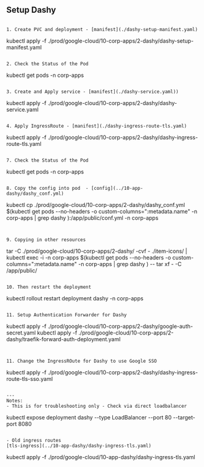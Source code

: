 ## Setup Dashy
   ```

1. Create PVC and deployment - [manifest](./dashy-setup-manifest.yaml)
   ```
   kubectl apply -f ./prod/google-cloud/10-corp-apps/2-dashy/dashy-setup-manifest.yaml
   ```

2. Check the Status of the Pod
   ```
   kubectl get pods -n corp-apps
   ```

3. Create and Apply service - [manifest](./dashy-service.yaml))
   ```
   kubectl apply -f ./prod/google-cloud/10-corp-apps/2-dashy/dashy-service.yaml
   ```

4. Apply IngressRoute - [manifest](./dashy-ingress-route-tls.yaml)
   ```
   kubectl apply -f ./prod/google-cloud/10-corp-apps/2-dashy/dashy-ingress-route-tls.yaml
   ```

7. Check the Status of the Pod
   ```
   kubectl get pods -n corp-apps
   ```

8. Copy the config into pod  - [config](../10-app-dashy/dashy_conf.yml) 
   ```
   kubectl cp ./prod/google-cloud/10-corp-apps/2-dashy/dashy_conf.yml $(kubectl get pods --no-headers -o custom-columns=":metadata.name" -n corp-apps | grep dashy ):/app/public/conf.yml -n corp-apps
   ```
    

9. Copying in other resources
   ```
   tar -C ./prod/google-cloud/10-corp-apps/2-dashy/ -cvf - ./item-icons/ | kubectl exec -i -n corp-apps $(kubectl get pods --no-headers -o custom-columns=":metadata.name" -n corp-apps | grep dashy ) -- tar xf - -C /app/public/
   ```

10. Then restart the deployment
   ```
   kubectl rollout restart deployment dashy -n corp-apps
   ```

11. Setup Authentication Forwarder for Dashy
   ```
   kubectl apply -f ./prod/google-cloud/10-corp-apps/2-dashy/google-auth-secret.yaml
   kubectl apply -f ./prod/google-cloud/10-corp-apps/2-dashy/traefik-forward-auth-deployment.yaml
   ```


11. Change the IngressROute for Dashy to use Google SSO
   ```
   kubectl apply -f ./prod/google-cloud/10-corp-apps/2-dashy/dashy-ingress-route-tls-sso.yaml
   ```

---
Notes:
- This is for troubleshooting only - Check via direct loadbalancer
   ```
   kubectl expose deployment dashy --type LoadBalancer --port 80 --target-port 8080
   ```

- Old ingress routes
   [tls-ingress](../10-app-dashy/dashy-ingress-tls.yaml)
   ```
   kubectl apply -f ./prod/google-cloud/10-app-dashy/dashy-ingress-tls.yaml
   ```

